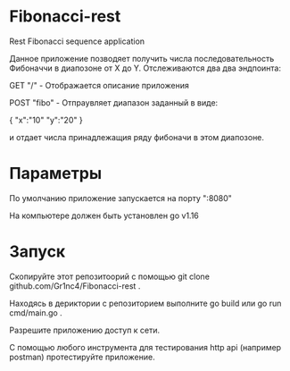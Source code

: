 # Fibonacci-rest
Rest Fibonacci sequence application

Данное приложение позводяет получить числа последовательность Фибоначчи в диапозоне от X до Y.
Отслеживаются два два эндпоинта:

GET "/" - Отображается описание приложения

POST "fibo" - Отпраувляет диапазон заданный в виде:

{
		"x":"10"
		"y":"20"
	}
	
  и отдает числа принадлежащия ряду фибоначи в этом диапозоне.
  
  # Параметры
  По умолчанию приложение запускается на порту ":8080"
  
  На компьютере должен быть установлен go v1.16
  # Запуск
  Скопируйте этот репозитоорий с помощью git clone github.com/Gr1nc4/Fibonacci-rest .
  
  Находясь в дериктории с репозиторием выполните go build или go run cmd/main.go .
  
  Разрешите приложению доступ к сети.
  
  С помощью любого инструмента для тестирования http api (например postman) протестируйте приложение.
  
